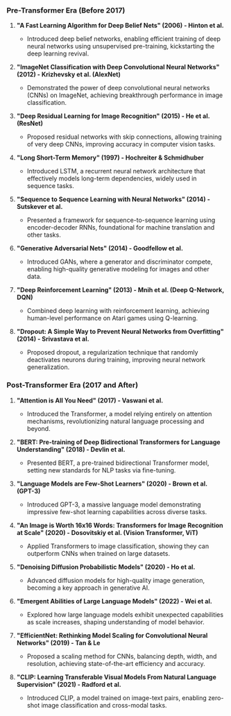 ### Pre-Transformer Era (Before 2017)
1. **"A Fast Learning Algorithm for Deep Belief Nets" (2006) - Hinton et al.**
   - Introduced deep belief networks, enabling efficient training of deep neural networks using unsupervised pre-training, kickstarting the deep learning revival.

2. **"ImageNet Classification with Deep Convolutional Neural Networks" (2012) - Krizhevsky et al. (AlexNet)**
   - Demonstrated the power of deep convolutional neural networks (CNNs) on ImageNet, achieving breakthrough performance in image classification.

3. **"Deep Residual Learning for Image Recognition" (2015) - He et al. (ResNet)**
   - Proposed residual networks with skip connections, allowing training of very deep CNNs, improving accuracy in computer vision tasks.

4. **"Long Short-Term Memory" (1997) - Hochreiter & Schmidhuber**
   - Introduced LSTM, a recurrent neural network architecture that effectively models long-term dependencies, widely used in sequence tasks.

5. **"Sequence to Sequence Learning with Neural Networks" (2014) - Sutskever et al.**
   - Presented a framework for sequence-to-sequence learning using encoder-decoder RNNs, foundational for machine translation and other tasks.

6. **"Generative Adversarial Nets" (2014) - Goodfellow et al.**
   - Introduced GANs, where a generator and discriminator compete, enabling high-quality generative modeling for images and other data.

7. **"Deep Reinforcement Learning" (2013) - Mnih et al. (Deep Q-Network, DQN)**
   - Combined deep learning with reinforcement learning, achieving human-level performance on Atari games using Q-learning.

8. **"Dropout: A Simple Way to Prevent Neural Networks from Overfitting" (2014) - Srivastava et al.**
   - Proposed dropout, a regularization technique that randomly deactivates neurons during training, improving neural network generalization.

### Post-Transformer Era (2017 and After)
1. **"Attention is All You Need" (2017) - Vaswani et al.**
   - Introduced the Transformer, a model relying entirely on attention mechanisms, revolutionizing natural language processing and beyond.

2. **"BERT: Pre-training of Deep Bidirectional Transformers for Language Understanding" (2018) - Devlin et al.**
   - Presented BERT, a pre-trained bidirectional Transformer model, setting new standards for NLP tasks via fine-tuning.

3. **"Language Models are Few-Shot Learners" (2020) - Brown et al. (GPT-3)**
   - Introduced GPT-3, a massive language model demonstrating impressive few-shot learning capabilities across diverse tasks.

4. **"An Image is Worth 16x16 Words: Transformers for Image Recognition at Scale" (2020) - Dosovitskiy et al. (Vision Transformer, ViT)**
   - Applied Transformers to image classification, showing they can outperform CNNs when trained on large datasets.

5. **"Denoising Diffusion Probabilistic Models" (2020) - Ho et al.**
   - Advanced diffusion models for high-quality image generation, becoming a key approach in generative AI.

6. **"Emergent Abilities of Large Language Models" (2022) - Wei et al.**
   - Explored how large language models exhibit unexpected capabilities as scale increases, shaping understanding of model behavior.

7. **"EfficientNet: Rethinking Model Scaling for Convolutional Neural Networks" (2019) - Tan & Le**
   - Proposed a scaling method for CNNs, balancing depth, width, and resolution, achieving state-of-the-art efficiency and accuracy.

8. **"CLIP: Learning Transferable Visual Models From Natural Language Supervision" (2021) - Radford et al.**
   - Introduced CLIP, a model trained on image-text pairs, enabling zero-shot image classification and cross-modal tasks.

